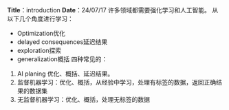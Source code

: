 **Title**：introduction
**Date**：24/07/17
许多领域都需要强化学习和人工智能。
从以下几个角度进行学习：
- Optimization优化
- delayed consequences延迟结果
- exploration探索
- generalization概括
四种常见的：
1. AI planing 优化、概括、延迟结果。
2. 监督机器学习：优化、概括，从经验中学习，处理有标签的数据，返回正确结果的数据集
3. 无监督机器学习：优化、概括，处理无标签的数据